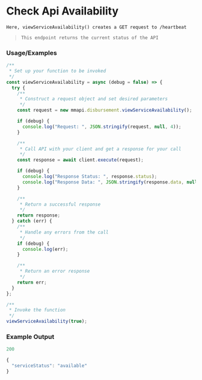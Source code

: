 # Check Api Availability

`Here, viewServiceAvailability() creates a GET request to /heartbeat`

> `This endpoint returns the current status of the API`

### Usage/Examples

```javascript
/**
 * Set up your function to be invoked
 */
const viewServiceAvailability = async (debug = false) => {
  try {
    /**
     * Construct a request object and set desired parameters
     */
    const request = new mmapi.disbursement.viewServiceAvailability();

    if (debug) {
      console.log("Request: ", JSON.stringify(request, null, 4));
    }

    /**
     * Call API with your client and get a response for your call
     */
    const response = await client.execute(request);

    if (debug) {
      console.log("Response Status: ", response.status);
      console.log("Response Data: ", JSON.stringify(response.data, null, 4));
    }

    /**
     * Return a successful response
     */
    return response;
  } catch (err) {
    /**
     * Handle any errors from the call
     */
    if (debug) {
      console.log(err);
    }

    /**
     * Return an error response
     */
    return err;
  }
};

/**
 * Invoke the function
 */
viewServiceAvailability(true);
```

### Example Output

```javascript
200

{
  "serviceStatus": "available"
}
```
